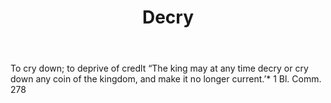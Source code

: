 ---
title: Decry
letter: D
permalink: "/definitions/bld-decry.html"
body: To cry down; to deprive of credlt “The king may at any time decry or cry down
  any coin of the kingdom, and make it no longer current.’* 1 Bl. Comm. 278
published_at: '2018-07-07'
source: Black's Law Dictionary 2nd Ed (1910)
layout: post
---